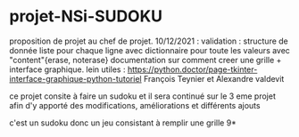 # projet-NSi-SUDOKU
proposition de projet au chef de projet.
10/12/2021 : validation : structure de donnée liste pour chaque ligne avec dictionnaire pour toute les valeurs avec "content"{erase, noterase}
documentation sur comment creer une grille + interface graphique.
lein utiles : https://python.doctor/page-tkinter-interface-graphique-python-tutoriel
 François Teynier et Alexandre valdevit
 
 ce projet consite à faire un sudoku et il sera continué sur le 3 eme projet afin d'y apporté des modifications, améliorations et différents ajouts
 
 c'est un sudoku donc un jeu consistant à remplir une grille 9*
